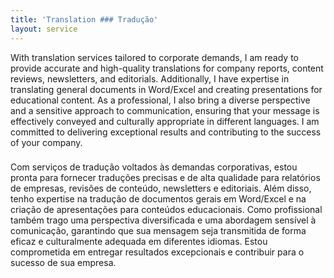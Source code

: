 ```yaml
---
title: 'Translation ### Tradução'
layout: service
---
```


With translation services tailored to corporate demands, I am ready to provide accurate and high-quality translations for company reports, content reviews, newsletters, and editorials. Additionally, I have expertise in translating general documents in Word/Excel and creating presentations for educational content. As a professional, I also bring a diverse perspective and a sensitive approach to communication, ensuring that your message is effectively conveyed and culturally appropriate in different languages. I am committed to delivering exceptional results and contributing to the success of your company.
###
Com serviços de tradução voltados  às demandas corporativas, estou pronta para fornecer traduções precisas e de alta qualidade para relatórios de empresas, revisões de conteúdo, newsletters e editoriais. Além disso, tenho expertise na tradução de documentos gerais em Word/Excel e na criação de apresentações para conteúdos educacionais. Como profissional também trago uma perspectiva diversificada e uma abordagem sensível à comunicação, garantindo que sua mensagem seja transmitida de forma eficaz e culturalmente adequada em diferentes idiomas. Estou comprometida em entregar resultados excepcionais e contribuir para o sucesso de sua empresa.
